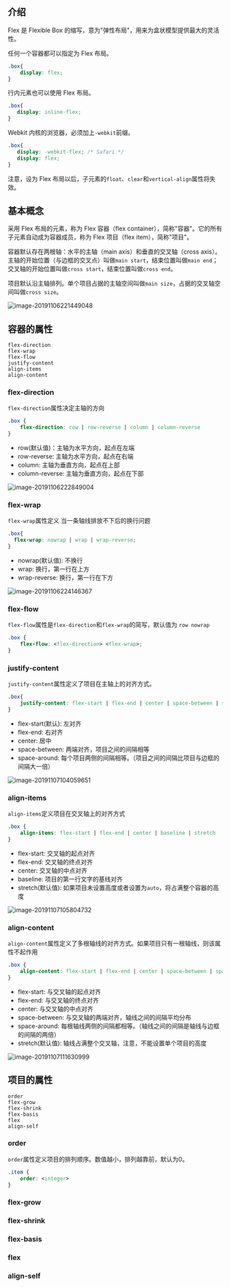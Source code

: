 ## 介绍

Flex 是 Flexible Box 的缩写，意为"弹性布局"，用来为盒状模型提供最大的灵活性。

任何一个容器都可以指定为 Flex 布局。

```css
.box{
    display: flex;
}
```

行内元素也可以使用 Flex 布局。

 ```css
.box{
    display: inline-flex;
}
 ```

Webkit 内核的浏览器，必须加上`-webkit`前缀。

 ```css
.box{
    display: -webkit-flex; /* Safari */
    display: flex;
}
 ```

注意，设为 Flex 布局以后，子元素的`float`、`clear`和`vertical-align`属性将失效。



## 基本概念

 采用 Flex 布局的元素，称为 Flex 容器（flex container），简称"容器"。它的所有子元素自动成为容器成员，称为 Flex 项目（flex item），简称"项目"。 

容器默认存在两根轴：水平的主轴（main axis）和垂直的交叉轴（cross axis）。主轴的开始位置（与边框的交叉点）叫做`main start`，结束位置叫做`main end`；交叉轴的开始位置叫做`cross start`，结束位置叫做`cross end`。

项目默认沿主轴排列。单个项目占据的主轴空间叫做`main size`，占据的交叉轴空间叫做`cross size`。

![image-20191106221449048](C:\Users\xnn\AppData\Roaming\Typora\typora-user-images\image-20191106221449048.png)



## 容器的属性
```
flex-direction
flex-wrap
flex-flow
justify-content
align-items
align-content
```

### flex-direction

`flex-direction`属性决定主轴的方向

```css
.box {
    flex-direction: row | row-reverse | column | column-reverse
}
```
- row(默认值)：主轴为水平方向，起点在左端
- row-reverse: 主轴为水平方向，起点在右端
- column: 主轴为垂直方向，起点在上部
- column-reverse: 主轴为垂直方向，起点在下部

![image-20191106222849004](C:\Users\xnn\AppData\Roaming\Typora\typora-user-images\image-20191106222849004.png)



### flex-wrap

`flex-wrap`属性定义 当一条轴线排放不下后的换行问题

```css
.box{
  flex-wrap: nowrap | wrap | wrap-reverse;
}
```

- nowrap(默认值): 不换行
- wrap: 换行，第一行在上方
- wrap-reverse: 换行，第一行在下方

![image-20191106224146367](C:\Users\xnn\AppData\Roaming\Typora\typora-user-images\image-20191106224146367.png)



### flex-flow

`flex-flow`属性是`flex-direction`和`flex-wrap`的简写，默认值为 `row nowrap`

```css
.box {
    flex-flow: <flex-direction> <flex-wrap>;
}
```



### justify-content

`justify-content`属性定义了项目在主轴上的对齐方式。

```css
.box{
    justify-content: flex-start | flex-end | center | space-between | space-around;
}
```

- flex-start(默认): 左对齐
- flex-end: 右对齐
- center: 居中
- space-between: 两端对齐，项目之间的间隔相等
- space-around: 每个项目两侧的间隔相等。（项目之间的间隔比项目与边框的间隔大一倍）

![image-20191107104059651](C:\Users\xnn\AppData\Roaming\Typora\typora-user-images\image-20191107104059651.png)



### align-items

`align-items`定义项目在交叉轴上的对齐方式

```css
.box {
    align-items: flex-start | flex-end | center | baseline | stretch
}
```

- flex-start: 交叉轴的起点对齐
- flex-end: 交叉轴的终点对齐
- center: 交叉轴的中点对齐
- baseline: 项目的第一行文字的基线对齐
- stretch(默认值): 如果项目未设置高度或者设置为`auto`，将占满整个容器的高度

![image-20191107105804732](C:\Users\xnn\AppData\Roaming\Typora\typora-user-images\image-20191107105804732.png)



### align-content

`align-content`属性定义了多根轴线的对齐方式。如果项目只有一根轴线，则该属性不起作用

```css
.box {
    align-content: flex-start | flex-end | center | space-between | space-around | stretch;
}
```

- flex-start: 与交叉轴的起点对齐
- flex-end: 与交叉轴的终点对齐
- center: 与交叉轴的中点对齐
- space-between: 与交叉轴的两端对齐，轴线之间的间隔平均分布
- space-around: 每根轴线两侧的间隔都相等。（轴线之间的间隔是轴线与边框的间隔的两倍）
- stretch(默认值): 轴线占满整个交叉轴，注意，不能设置单个项目的高度

![image-20191107111630999](C:\Users\xnn\AppData\Roaming\Typora\typora-user-images\image-20191107111630999.png)



## 项目的属性
```
order
flex-grow
flex-shrink
flex-basis
flex
align-self
```

### order
`order`属性定义项目的排列顺序。数值越小，排列越靠前，默认为0。

```css
.item {
    order: <integer>
}
```








### flex-grow


### flex-shrink


### flex-basis


### flex


### align-self